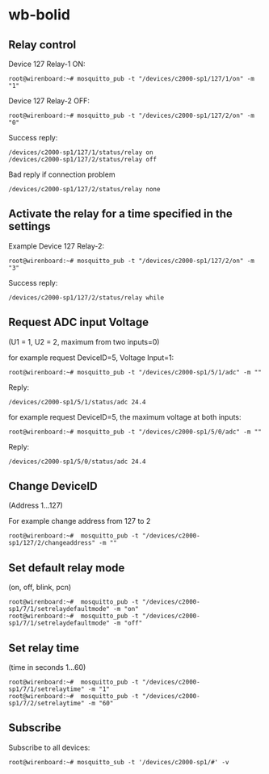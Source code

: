 # wb-bolid

Relay control
------------

Device 127 Relay-1 ON:
```
root@wirenboard:~# mosquitto_pub -t "/devices/c2000-sp1/127/1/on" -m "1"
```

Device 127 Relay-2 OFF:
```
root@wirenboard:~# mosquitto_pub -t "/devices/c2000-sp1/127/2/on" -m "0"
```
Success reply:
```
/devices/c2000-sp1/127/1/status/relay on
/devices/c2000-sp1/127/2/status/relay off
```
Bad reply if connection problem
```
/devices/c2000-sp1/127/2/status/relay none
```

Activate the relay for a time specified in the settings
------------

Example Device 127 Relay-2:
```
root@wirenboard:~# mosquitto_pub -t "/devices/c2000-sp1/127/2/on" -m "3"
```
Success reply:
```
/devices/c2000-sp1/127/2/status/relay while
```
<!-- Request status device 127, Relay-3
```
root@wirenboard:~# mosquitto_pub -t "/devices/c2000-sp1/127/3/state" -m ""

```

reply:
```
/devices/c2000-sp1/127/1/status/relay on
/devices/c2000-sp1/127/2/status/relay off
/devices/c2000-sp1/127/3/status/relay off
/devices/c2000-sp1/127/4/status/relay off
```

reply from bad requests
```
/devices/c2000-sp1/127/587/status/relay none
/devices/c2000-sp1/0/1/status/relay none
``` -->

Request ADC input Voltage
-------------------------

(U1 = 1, U2 = 2,  maximum from two inputs=0)

for example request DeviceID=5,  Voltage Input=1:
```
root@wirenboard:~# mosquitto_pub -t "/devices/c2000-sp1/5/1/adc" -m ""
```
Reply:
```
/devices/c2000-sp1/5/1/status/adc 24.4
```

for example request DeviceID=5,  the maximum voltage at both inputs:
```
root@wirenboard:~# mosquitto_pub -t "/devices/c2000-sp1/5/0/adc" -m ""
```
Reply:
```
/devices/c2000-sp1/5/0/status/adc 24.4
```


Change DeviceID
-------------------------
(Address 1...127)

For example change address from 127 to 2
```
root@wirenboard:~#  mosquitto_pub -t "/devices/c2000-sp1/127/2/changeaddress" -m ""
```

Set default relay mode
-------------------------
(on, off, blink, pcn)
```
root@wirenboard:~#  mosquitto_pub -t "/devices/c2000-sp1/7/1/setrelaydefaultmode" -m "on"
root@wirenboard:~#  mosquitto_pub -t "/devices/c2000-sp1/7/1/setrelaydefaultmode" -m "off"
```

Set relay time
-------------------------
(time in seconds 1...60)
```
root@wirenboard:~#  mosquitto_pub -t "/devices/c2000-sp1/7/1/setrelaytime" -m "1"
root@wirenboard:~#  mosquitto_pub -t "/devices/c2000-sp1/7/2/setrelaytime" -m "60"
```


Subscribe
---------

Subscribe to all devices:

```
root@wirenboard:~# mosquitto_sub -t '/devices/c2000-sp1/#' -v
```
